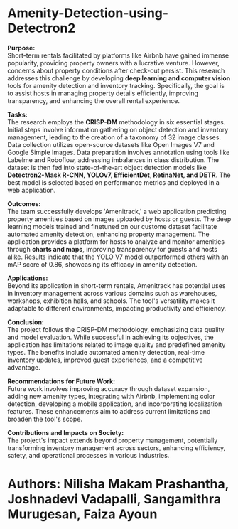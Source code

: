 # Amenity-Detection-using-Detectron2
**Purpose:** <br>
Short-term rentals facilitated by platforms like Airbnb have gained immense popularity, providing property owners with a lucrative venture. However, concerns about property conditions after check-out persist. This research addresses this challenge by developing **deep learning and computer vision** tools for amenity detection and inventory tracking. Specifically, the goal is to assist hosts in managing property details efficiently, improving transparency, and enhancing the overall rental experience.

**Tasks:** <br>
The research employs the **CRISP-DM** methodology in six essential stages. Initial steps involve information gathering on object detection and inventory management, leading to the creation of a taxonomy of 32 image classes. Data collection utilizes open-source datasets like Open Images V7 and Google Simple Images. Data preparation involves annotation using tools like Labelme and Roboflow, addressing imbalances in class distribution. The dataset is then fed into state-of-the-art object detection models like **Detectron2-Mask R-CNN, YOLOv7, EfficientDet, RetinaNet, and DETR**. The best model is selected based on performance metrics and deployed in a web application.

**Outcomes:** <br>
The team successfully develops 'Amenitrack,' a web application predicting property amenities based on images uploaded by hosts or guests. The deep learning models trained and finetuned on our custome dataset facilitate automated amenity detection, enhancing property management. The application provides a platform for hosts to analyze and monitor amenities through **charts and maps**, improving transparency for guests and hosts alike. Results indicate that the YOLO V7 model outperformed others with an mAP score of 0.86, showcasing its efficacy in amenity detection.

**Applications:** <br>
Beyond its application in short-term rentals, Amenitrack has potential uses in inventory management across various domains such as warehouses, workshops, exhibition halls, and schools. The tool's versatility makes it adaptable to different environments, impacting productivity and efficiency.

**Conclusion:** <br>
The project follows the CRISP-DM methodology, emphasizing data quality and model evaluation. While successful in achieving its objectives, the application has limitations related to image quality and predefined amenity types. The benefits include automated amenity detection, real-time inventory updates, improved guest experiences, and a competitive advantage.

**Recommendations for Future Work:** <br>
Future work involves improving accuracy through dataset expansion, adding new amenity types, integrating with Airbnb, implementing color detection, developing a mobile application, and incorporating localization features. These enhancements aim to address current limitations and broaden the tool's scope.

**Contributions and Impacts on Society:** <br>
The project's impact extends beyond property management, potentially transforming inventory management across sectors, enhancing efficiency, safety, and operational processes in various industries.

# Authors: Nilisha Makam Prashantha, Joshnadevi Vadapalli, Sangamithra Murugesan, Faiza Ayoun




